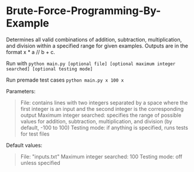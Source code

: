 # Brute-Force-Programming-By-Example

Determines all valid combinations of addition, subtraction, multiplication, and division within a specified range for given examples. Outputs are in the format x * a // b + c.

Run with `python main.py [optional file] [optional maximum integer searched] [optional testing mode]`

Run premade test cases `python main.py x 100 x`

Parameters:
> File: contains lines with two integers separated by a space where the first integer is an input and the second integer is the corresponding output
> Maximum integer searched: specifies the range of possible values for addition, subtraction, multiplication, and division (by default, -100 to 100)
> Testing mode: if anything is specified, runs tests for test files

Default values:
> File: "inputs.txt"
> Maximum integer searched: 100
> Testing mode: off unless specified
